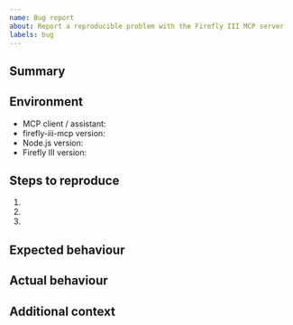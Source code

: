 ```yaml
---
name: Bug report
about: Report a reproducible problem with the Firefly III MCP server
labels: bug
---
```


## Summary

<!-- Concise description of the issue. -->

## Environment

- MCP client / assistant:
- firefly-iii-mcp version:
- Node.js version:
- Firefly III version:

## Steps to reproduce

1. 
2. 
3. 

## Expected behaviour

<!-- What you expected to happen. -->

## Actual behaviour

<!-- What actually happened. Include logs if possible. -->

## Additional context

<!-- Attachments, configuration snippets, environment variables, etc. -->
